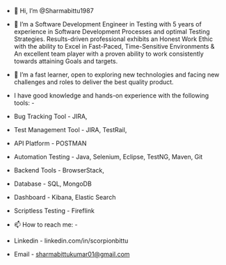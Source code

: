 - 👋 Hi, I’m @Sharmabittu1987
  
- 👀 I’m a Software Development Engineer in Testing with 5 years of experience in Software Development Processes and optimal Testing Strategies. Results-driven professional exhibits an Honest Work Ethic with the ability to Excel in Fast-Paced, Time-Sensitive Environments & An excellent team player with a proven ability to work consistently towards attaining Goals and targets. 
- 🌱 I’m a fast learner, open to exploring new technologies and facing new challenges and roles to deliver the best quality product.
  
- I have good knowledge and hands-on experience with the following tools: -
-   Bug Tracking Tool - JIRA,
-   Test Management Tool - JIRA, TestRail,
-   API Platform - POSTMAN
-   Automation Testing - Java, Selenium, Eclipse, TestNG, Maven, Git
-   Backend Tools - BrowserStack,  
-   Database - SQL, MongoDB
-   Dashboard - Kibana, Elastic Search
-   Scriptless Testing - Fireflink
  
- 📫 How to reach me: -
-    Linkedin - linkedin.com/in/scorpionbittu
-    Email - sharmabittukumar01@gmail.com
